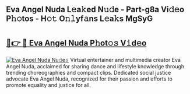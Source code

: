 ## Eva Angel Nuda L𝚎a𝚔ed N𝚞𝚍e - Part-g8a Vi𝚍𝚎o P𝚑𝚘tos - H𝚘𝚝 O𝚗𝚕yf𝚊ns L𝚎a𝚔s MgSyG

# <h2><a href="http://kf8o9lm.oniu.top/?m=Eva+Angel+Nuda">🔗👉 🔴 Eva Angel Nuda P𝚑ot𝚘𝚜 V𝚒d𝚎o</a></h2>

[![Eva Angel Nuda Nu𝚍e𝚜](https://i.imgur.com/0qMVB7G.gif)](http://kf8o9lm.oniu.top/?m=Eva+Angel+Nuda)
Virtual entertainer and multimedia creator Eva Angel Nuda, acclaimed for sharing dance and lifestyle knowledge through trending choreographies and compact clips. Dedicated social justice advocate Eva Angel Nuda, recognized for their passion and efforts to promote equality and justice for all.  
